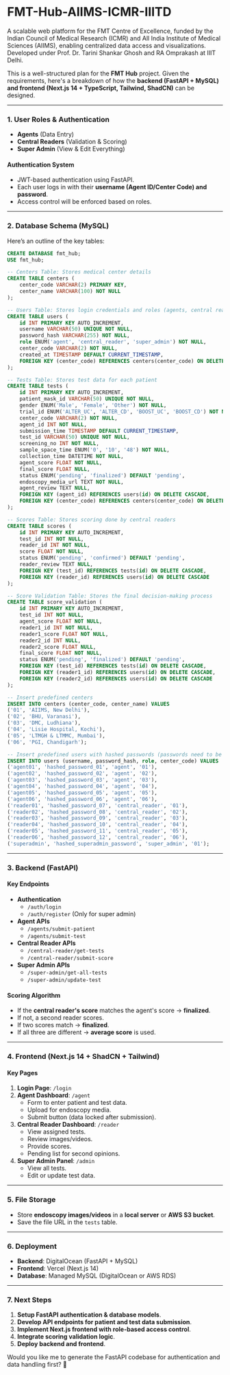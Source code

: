 # FMT-Hub-AIIMS-ICMR-IIITD
A scalable web platform for the FMT Centre of Excellence, funded by the Indian Council of Medical Research (ICMR) and All India Institute of Medical Sciences (AIIMS), enabling centralized data access and visualizations. Developed under Prof. Dr. Tarini Shankar Ghosh and RA Omprakash at IIIT Delhi.

This is a well-structured plan for the **FMT Hub** project. Given the requirements, here's a breakdown of how the **backend (FastAPI + MySQL) and frontend (Next.js 14 + TypeScript, Tailwind, ShadCN)** can be designed.

---

### **1. User Roles & Authentication**
- **Agents** (Data Entry)
- **Central Readers** (Validation & Scoring)
- **Super Admin** (View & Edit Everything)

#### **Authentication System**
- JWT-based authentication using FastAPI.
- Each user logs in with their **username (Agent ID/Center Code) and password**.
- Access control will be enforced based on roles.

---

### **2. Database Schema (MySQL)**
Here’s an outline of the key tables:
```sql
CREATE DATABASE fmt_hub;
USE fmt_hub;

-- Centers Table: Stores medical center details
CREATE TABLE centers (
    center_code VARCHAR(2) PRIMARY KEY,
    center_name VARCHAR(100) NOT NULL
);

-- Users Table: Stores login credentials and roles (agents, central readers, super admin)
CREATE TABLE users (
    id INT PRIMARY KEY AUTO_INCREMENT,
    username VARCHAR(50) UNIQUE NOT NULL,
    password_hash VARCHAR(255) NOT NULL,
    role ENUM('agent', 'central_reader', 'super_admin') NOT NULL,
    center_code VARCHAR(2) NOT NULL,
    created_at TIMESTAMP DEFAULT CURRENT_TIMESTAMP,
    FOREIGN KEY (center_code) REFERENCES centers(center_code) ON DELETE CASCADE
);

-- Tests Table: Stores test data for each patient
CREATE TABLE tests (
    id INT PRIMARY KEY AUTO_INCREMENT,
    patient_mask_id VARCHAR(50) UNIQUE NOT NULL,
    gender ENUM('Male', 'Female', 'Other') NOT NULL,
    trial_id ENUM('ALTER_UC', 'ALTER_CD', 'BOOST_UC', 'BOOST_CD') NOT NULL,
    center_code VARCHAR(2) NOT NULL,
    agent_id INT NOT NULL,
    submission_time TIMESTAMP DEFAULT CURRENT_TIMESTAMP,
    test_id VARCHAR(50) UNIQUE NOT NULL,
    screening_no INT NOT NULL,
    sample_space_time ENUM('0', '10', '48') NOT NULL,
    collection_time DATETIME NOT NULL,
    agent_score FLOAT NOT NULL,
    final_score FLOAT NULL,
    status ENUM('pending', 'finalized') DEFAULT 'pending',
    endoscopy_media_url TEXT NOT NULL,
    agent_review TEXT NULL,
    FOREIGN KEY (agent_id) REFERENCES users(id) ON DELETE CASCADE,
    FOREIGN KEY (center_code) REFERENCES centers(center_code) ON DELETE CASCADE
);

-- Scores Table: Stores scoring done by central readers
CREATE TABLE scores (
    id INT PRIMARY KEY AUTO_INCREMENT,
    test_id INT NOT NULL,
    reader_id INT NOT NULL,
    score FLOAT NOT NULL,
    status ENUM('pending', 'confirmed') DEFAULT 'pending',
    reader_review TEXT NULL,
    FOREIGN KEY (test_id) REFERENCES tests(id) ON DELETE CASCADE,
    FOREIGN KEY (reader_id) REFERENCES users(id) ON DELETE CASCADE
);

-- Score Validation Table: Stores the final decision-making process
CREATE TABLE score_validation (
    id INT PRIMARY KEY AUTO_INCREMENT,
    test_id INT NOT NULL,
    agent_score FLOAT NOT NULL,
    reader1_id INT NOT NULL,
    reader1_score FLOAT NOT NULL,
    reader2_id INT NULL,
    reader2_score FLOAT NULL,
    final_score FLOAT NOT NULL,
    status ENUM('pending', 'finalized') DEFAULT 'pending',
    FOREIGN KEY (test_id) REFERENCES tests(id) ON DELETE CASCADE,
    FOREIGN KEY (reader1_id) REFERENCES users(id) ON DELETE CASCADE,
    FOREIGN KEY (reader2_id) REFERENCES users(id) ON DELETE CASCADE
);

-- Insert predefined centers
INSERT INTO centers (center_code, center_name) VALUES
('01', 'AIIMS, New Delhi'),
('02', 'BHU, Varanasi'),
('03', 'DMC, Ludhiana'),
('04', 'Lisie Hospital, Kochi'),
('05', 'LTMGH & LTMMC, Mumbai'),
('06', 'PGI, Chandigarh');

-- Insert predefined users with hashed passwords (passwords need to be hashed in the application before insertion)
INSERT INTO users (username, password_hash, role, center_code) VALUES
('agent01', 'hashed_password_01', 'agent', '01'),
('agent02', 'hashed_password_02', 'agent', '02'),
('agent03', 'hashed_password_03', 'agent', '03'),
('agent04', 'hashed_password_04', 'agent', '04'),
('agent05', 'hashed_password_05', 'agent', '05'),
('agent06', 'hashed_password_06', 'agent', '06'),
('reader01', 'hashed_password_07', 'central_reader', '01'),
('reader02', 'hashed_password_08', 'central_reader', '02'),
('reader03', 'hashed_password_09', 'central_reader', '03'),
('reader04', 'hashed_password_10', 'central_reader', '04'),
('reader05', 'hashed_password_11', 'central_reader', '05'),
('reader06', 'hashed_password_12', 'central_reader', '06'),
('superadmin', 'hashed_superadmin_password', 'super_admin', '01');
```

---

### **3. Backend (FastAPI)**
#### **Key Endpoints**
- **Authentication**
  - `/auth/login`
  - `/auth/register` (Only for super admin)
- **Agent APIs**
  - `/agents/submit-patient`
  - `/agents/submit-test`
- **Central Reader APIs**
  - `/central-reader/get-tests`
  - `/central-reader/submit-score`
- **Super Admin APIs**
  - `/super-admin/get-all-tests`
  - `/super-admin/update-test`

#### **Scoring Algorithm**
- If the **central reader's score** matches the agent's score → **finalized**.
- If not, a second reader scores.
- If two scores match → **finalized**.
- If all three are different → **average score** is used.

---

### **4. Frontend (Next.js 14 + ShadCN + Tailwind)**
#### **Key Pages**
1. **Login Page**: `/login`
2. **Agent Dashboard**: `/agent`
   - Form to enter patient and test data.
   - Upload for endoscopy media.
   - Submit button (data locked after submission).
3. **Central Reader Dashboard**: `/reader`
   - View assigned tests.
   - Review images/videos.
   - Provide scores.
   - Pending list for second opinions.
4. **Super Admin Panel**: `/admin`
   - View all tests.
   - Edit or update test data.

---

### **5. File Storage**
- Store **endoscopy images/videos** in a **local server** or **AWS S3 bucket**.
- Save the file URL in the `tests` table.

---

### **6. Deployment**
- **Backend**: DigitalOcean (FastAPI + MySQL)
- **Frontend**: Vercel (Next.js 14)
- **Database**: Managed MySQL (DigitalOcean or AWS RDS)

---

### **7. Next Steps**
1. **Setup FastAPI authentication & database models**.
2. **Develop API endpoints for patient and test data submission**.
3. **Implement Next.js frontend with role-based access control**.
4. **Integrate scoring validation logic**.
5. **Deploy backend and frontend**.

Would you like me to generate the FastAPI codebase for authentication and data handling first? 🚀